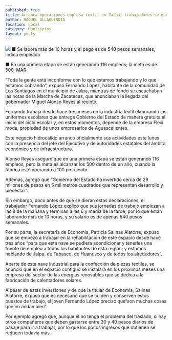 ```yaml
---
published: true
title: Arranca operaciones empresa textil en Jalpa; trabajadores se quejan del salario
author: RAQUEL OLLAQUINDIA
location: Local
category: Municipios
layout: posts
---
```


![](http://i.imgur.com/5Ahark3m.jpg)
■ Se labora más de 10 horas y el pago es de 540 pesos semanales, indica empleado

■ En una primera etapa se están generando 116 empleos; la meta es de 500: MAR

“Toda la gente está inconforme con lo que estamos trabajando y lo que estamos cobrando”, expuso Fernando López, habitante de la comunidad de Los Santiagos en el municipio de Jalpa, mientras de fondo se escuchaban las notas de la Marcha de Zacatecas, que anunciaban la llegada del gobernador Miguel Alonso Reyes al recinto.

Fernando trabaja desde hace tres meses en la industria textil elaborando los uniformes escolares que entrega Gobierno del Estado de manera gratuita al inicio del ciclo escolar y, en estos momentos, depende de la empresa Flexi moda, propiedad de unos empresarios de Aguascalientes.

Este negocio hidrocálido arrancó oficialmente sus actividades este lunes con la presencia del jefe del Ejecutivo y de autoridades estatales del ámbito económico y de infraestructura.

Alonso Reyes aseguró que en una primera etapa se están generando 116 empleos, pero la meta es alcanzar los 500 dentro de un año, cuando la fábrica esté operando a 100 por ciento.

Además, agregó que “Gobierno del Estado ha invertido cerca de 29 millones de pesos en 5 mil metros cuadrados que representan desarrollo y bienestar”.

Sin embargo, poco antes de que se dieran estas declaraciones, el trabajador Fernando López explicó que sus jornadas de trabajo empiezan a las 8 de la mañana y terminan a las 6 y media de la tarde, por lo que están laborando más de 10 horas, y su salario es de apenas 540 pesos semanales.

Por su parte, la secretaria de Economía, Patricia Salinas Alatorre, expuso que se empezó a trabajar en la rehabilitación de este espacio desde hace tres años “para que esta nave se pudiera acondicionar y tenerles una fuente de empleo a todos los habitantes de esta región; y estamos hablando de Jalpa, de Tabasco, de Huanusco y de todos los alrededores”.

Aparte de esta nave industrial para la confección de piezas textiles, se anunció que en el espacio contiguo se instalará en los próximos meses una empresa del sector de las energías renovables que se dedica a la fabricación de calentadores solares.

A pesar de estas inversiones y de que la titular de Economía, Salinas Alatorre, expuso que es necesario que se cuiden y conserven estos puestos de trabajo, el joven Fernando López precisó que“son muchas cosas que no andan bien”.

Por ejemplo agregó que, aunque él no tenga el problema del traslado, sí hay otros compañeros que deben gastarse entre 30 y 40 pesos diarios de pasaje para ir a trabajar, por lo que los pocos ingresos que obtienen se reducen todavía más.
